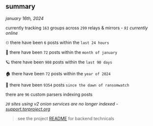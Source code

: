 
## summary
_january 16th, 2024_

currently tracking `163` groups across `299` relays & mirrors - _`91` currently online_

⏲ there have been `6` posts within the `last 24 hours`

🦈 there have been `72` posts within the `month of january`

🪐 there have been `908` posts within the `last 90 days`

🏚 there have been `72` posts within the `year of 2024`

🦕 there have been `9354` posts `since the dawn of ransomwatch`

there are `96` custom parsers indexing posts

_`20` sites using v2 onion services are no longer indexed - [support.torproject.org](https://support.torproject.org/onionservices/v2-deprecation/)_

> see the project [README](https://github.com/joshhighet/ransomwatch#ransomwatch--) for backend technicals
